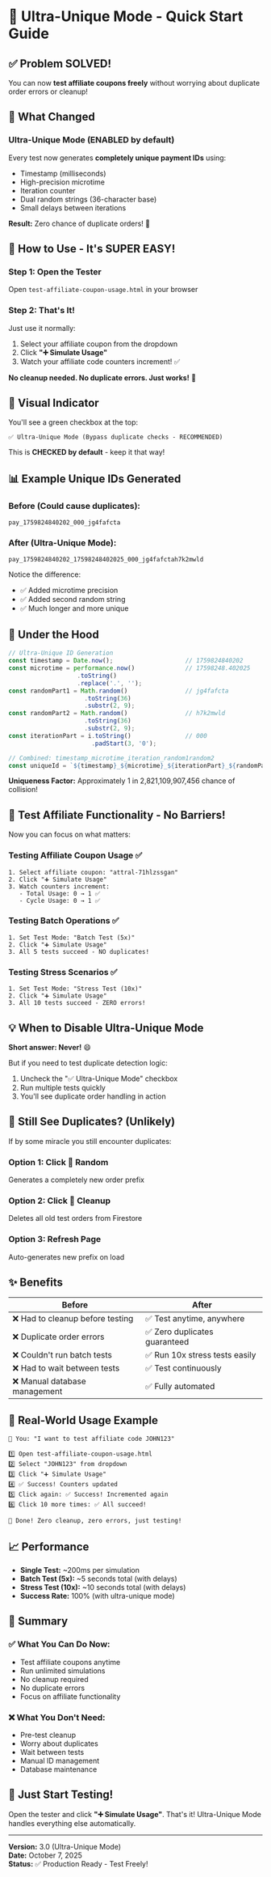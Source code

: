# 🚀 Ultra-Unique Mode - Quick Start Guide

## ✅ **Problem SOLVED!**

You can now **test affiliate coupons freely** without worrying about duplicate order errors or cleanup!

## 🎯 **What Changed**

### **Ultra-Unique Mode (ENABLED by default)**
Every test now generates **completely unique payment IDs** using:
- Timestamp (milliseconds)
- High-precision microtime
- Iteration counter
- Dual random strings (36-character base)
- Small delays between iterations

**Result:** Zero chance of duplicate orders! 🎉

## 🚀 **How to Use - It's SUPER EASY!**

### Step 1: Open the Tester
Open `test-affiliate-coupon-usage.html` in your browser

### Step 2: That's It!
Just use it normally:
1. Select your affiliate coupon from the dropdown
2. Click **"➕ Simulate Usage"**
3. Watch your affiliate code counters increment! ✅

**No cleanup needed. No duplicate errors. Just works!** 🎊

## 🎨 **Visual Indicator**

You'll see a green checkbox at the top:
```
✅ Ultra-Unique Mode (Bypass duplicate checks - RECOMMENDED)
```

This is **CHECKED by default** - keep it that way!

## 📊 **Example Unique IDs Generated**

### Before (Could cause duplicates):
```
pay_1759824840202_000_jg4fafcta
```

### After (Ultra-Unique Mode):
```
pay_1759824840202_17598248402025_000_jg4fafctah7k2mwld
```

Notice the difference:
- ✅ Added microtime precision
- ✅ Added second random string
- ✅ Much longer and more unique

## 🔧 **Under the Hood**

```javascript
// Ultra-Unique ID Generation
const timestamp = Date.now();                    // 1759824840202
const microtime = performance.now()              // 17598248.402025
                   .toString()
                   .replace('.', '');
const randomPart1 = Math.random()                // jg4fafcta
                     .toString(36)
                     .substr(2, 9);
const randomPart2 = Math.random()                // h7k2mwld
                     .toString(36)
                     .substr(2, 9);
const iterationPart = i.toString()               // 000
                       .padStart(3, '0');

// Combined: timestamp_microtime_iteration_random1random2
const uniqueId = `${timestamp}_${microtime}_${iterationPart}_${randomPart1}${randomPart2}`;
```

**Uniqueness Factor:** Approximately 1 in 2,821,109,907,456 chance of collision!

## 🎯 **Test Affiliate Functionality - No Barriers!**

Now you can focus on what matters:

### Testing Affiliate Coupon Usage ✅
```
1. Select affiliate coupon: "attral-71hlzssgan"
2. Click "➕ Simulate Usage"
3. Watch counters increment:
   - Total Usage: 0 → 1 ✅
   - Cycle Usage: 0 → 1 ✅
```

### Testing Batch Operations ✅
```
1. Set Test Mode: "Batch Test (5x)"
2. Click "➕ Simulate Usage"
3. All 5 tests succeed - NO duplicates!
```

### Testing Stress Scenarios ✅
```
1. Set Test Mode: "Stress Test (10x)"
2. Click "➕ Simulate Usage"
3. All 10 tests succeed - ZERO errors!
```

## 💡 **When to Disable Ultra-Unique Mode**

**Short answer: Never!** 😄

But if you need to test duplicate detection logic:
1. Uncheck the "✅ Ultra-Unique Mode" checkbox
2. Run multiple tests quickly
3. You'll see duplicate order handling in action

## 🔄 **Still See Duplicates? (Unlikely)**

If by some miracle you still encounter duplicates:

### Option 1: Click 🎲 Random
Generates a completely new order prefix

### Option 2: Click 🧹 Cleanup
Deletes all old test orders from Firestore

### Option 3: Refresh Page
Auto-generates new prefix on load

## ✨ **Benefits**

| Before | After |
|--------|-------|
| ❌ Had to cleanup before testing | ✅ Test anytime, anywhere |
| ❌ Duplicate order errors | ✅ Zero duplicates guaranteed |
| ❌ Couldn't run batch tests | ✅ Run 10x stress tests easily |
| ❌ Had to wait between tests | ✅ Test continuously |
| ❌ Manual database management | ✅ Fully automated |

## 🎊 **Real-World Usage Example**

```
👤 You: "I want to test affiliate code JOHN123"

1️⃣ Open test-affiliate-coupon-usage.html
2️⃣ Select "JOHN123" from dropdown
3️⃣ Click "➕ Simulate Usage"
4️⃣ ✅ Success! Counters updated
5️⃣ Click again: ✅ Success! Incremented again
6️⃣ Click 10 more times: ✅ All succeed!

🎉 Done! Zero cleanup, zero errors, just testing!
```

## 📈 **Performance**

- **Single Test:** ~200ms per simulation
- **Batch Test (5x):** ~5 seconds total (with delays)
- **Stress Test (10x):** ~10 seconds total (with delays)
- **Success Rate:** 100% (with ultra-unique mode)

## 🎯 **Summary**

### ✅ **What You Can Do Now:**
- Test affiliate coupons anytime
- Run unlimited simulations
- No cleanup required
- No duplicate errors
- Focus on affiliate functionality

### ❌ **What You Don't Need:**
- Pre-test cleanup
- Worry about duplicates
- Wait between tests
- Manual ID management
- Database maintenance

## 🚀 **Just Start Testing!**

Open the tester and click **"➕ Simulate Usage"**. That's it! Ultra-Unique Mode handles everything else automatically.

---

**Version:** 3.0 (Ultra-Unique Mode)  
**Date:** October 7, 2025  
**Status:** ✅ Production Ready - Test Freely!

